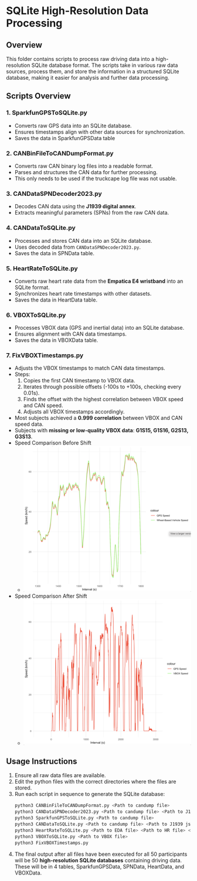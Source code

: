 # SQLite High-Resolution Data Processing

## Overview
This folder contains scripts to process raw driving data into a high-resolution SQLite database format. The scripts take in various raw data sources, process them, and store the information in a structured SQLite database, making it easier for analysis and further data processing.

## Scripts Overview
### 1. **SparkfunGPSToSQLite.py**
   - Converts raw GPS data into an SQLite database.
   - Ensures timestamps align with other data sources for synchronization.
   - Saves the data in SparkfunGPSData table

### 2. **CANBinFileToCANDumpFormat.py**
   - Converts raw CAN binary log files into a readable format.
   - Parses and structures the CAN data for further processing.
   - This only needs to be used if the truckcape log file was not usable.

### 3. **CANDataSPNDecoder2023.py**
   - Decodes CAN data using the **J1939 digital annex**.
   - Extracts meaningful parameters (SPNs) from the raw CAN data.

### 4. **CANDataToSQLite.py**
   - Processes and stores CAN data into an SQLite database.
   - Uses decoded data from `CANDataSPNDecoder2023.py`.
   - Saves the data in SPNData table.

### 5. **HeartRateToSQLite.py**
   - Converts raw heart rate data from the **Empatica E4 wristband** into an SQLite format.
   - Synchronizes heart rate timestamps with other datasets.
   - Saves the data in HeartData table.

### 6. **VBOXToSQLite.py**
   - Processes VBOX data (GPS and inertial data) into an SQLite database.
   - Ensures alignment with CAN data timestamps.
   - Saves the data in VBOXData table.

### 7. **FixVBOXTimestamps.py**
   - Adjusts the VBOX timestamps to match CAN data timestamps.
   - Steps:
     1. Copies the first CAN timestamp to VBOX data.
     2. Iterates through possible offsets (-100s to +100s, checking every 0.01s).
     3. Finds the offset with the highest correlation between VBOX speed and CAN speed.
     4. Adjusts all VBOX timestamps accordingly.
   - Most subjects achieved a **0.999 correlation** between VBOX and CAN speed data.
   - Subjects with **missing or low-quality VBOX data**: **G1S15, G1S16, G2S13, G3S13**.
   - Speed Comparison Before Shift
      - ![Before Timestamp Correction](InitialSpeedComparison.png)
   - Speed Comparison After Shift
      - ![After Timestamp Correction](SpeedComparisonAfterShift.png)

## Usage Instructions
1. Ensure all raw data files are available.
2. Edit the python files with the correct directories where the files are stored.
3. Run each script in sequence to generate the SQLite database:
   ```bash
   python3 CANBinFileToCANDumpFormat.py <Path to candump file>                             # Convert CAN binary to readable format
   python3 CANDataSPNDecoder2023.py <Path to candump file> <Path to J1939 json file>       # Decodes CAN data
   python3 SparkfunGPSToSQLite.py <Path to candump file>                                   # Store Sparkfun GPS Data
   python3 CANDataToSQLite.py <Path to candump file> <Path to J1939 json file>             # Store CAN data in SQLite
   python3 HeartRateToSQLite.py <Path to EDA file> <Path to HR file> <Path to IBI file>    # Store heart rate data in SQLite
   python3 VBOXToSQLite.py <Path to VBOX file>                                             # Store VBOX data in SQLite
   python3 FixVBOXTimestamps.py                                                            # Adjust VBOX timestamps
   ```
4. The final output after all files have been executed for all 50 participants will be 50 **high-resolution SQLite databases** containing driving data. These will be in 4 tables, SparkfunGPSData, SPNData, HeartData, and VBOXData.


